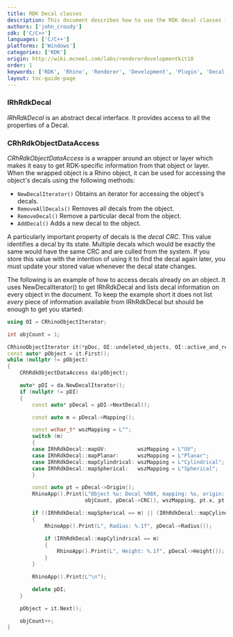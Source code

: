```yaml
---
title: RDK Decal classes
description: This document describes how to use the RDK decal classes in C/C++.
authors: ['john_croudy']
sdk: ['C/C++']
languages: ['C/C++']
platforms: ['Windows']
categories: ['RDK']
origin: http://wiki.mcneel.com/labs/rendererdevelopmentkit10
order: 1
keywords: ['RDK', 'Rhino', 'Renderer', 'Development', 'Plugin', 'Decal']
layout: toc-guide-page
---
```

### IRhRdkDecal
<a name="IRhRdkDecal"></a>
_IRhRdkDecal_ is an abstract decal interface. It provides access to all the properties of a Decal.

### CRhRdkObjectDataAccess
<a name="CRhRdkObjectDataAccess"></a>
_CRhRdkObjectDataAccess_ is a wrapper around an object or layer which makes it easy to get RDK-specific information from that object or layer. When the wrapped object is a Rhino object, it can be used for accessing the object's decals using the following methods:

* `NewDecalIterator()` Obtains an iterator for accessing the object's decals.
* `RemoveAllDecals()` Removes all decals from the object.
* `RemoveDecal()` Remove a particular decal from the object.
* `AddDecal()` Adds a new decal to the object.

A particularly important property of decals is the _decal CRC_. This value identifies a decal by its state. Multiple decals which would be exactly the same would have the same CRC and are culled from the system. If you store this value with the intention of using it to find the decal again later, you must update your stored value whenever the decal state changes.

The following is an example of how to access decals already on an object. It uses NewDecalIterator() to get IRhRdkDecal and lists decal information on every object in the document. To keep the example short it does not list _every_ piece of information available from IRhRdkDecal but should be enough to get you started:
```cpp
using OI = CRhinoObjectIterator;

int objCount = 1;

CRhinoObjectIterator it(*pDoc, OI::undeleted_objects, OI::active_and_reference_objects);
const auto* pObject = it.First();
while (nullptr != pObject)
{
	CRhRdkObjectDataAccess da(pObject);

	auto* pDI = da.NewDecalIterator();
	if (nullptr != pDI)
	{
		const auto* pDecal = pDI->NextDecal();

		const auto m = pDecal->Mapping();

		const wchar_t* wszMapping = L"";
		switch (m)
		{
		case IRhRdkDecal::mapUV:          wszMapping = L"UV";          break;
		case IRhRdkDecal::mapPlanar:      wszMapping = L"Planar";      break;
		case IRhRdkDecal::mapCylindrical: wszMapping = L"Cylindrical"; break;
		case IRhRdkDecal::mapSpherical:   wszMapping = L"Spherical";   break;
		}

		const auto pt = pDecal->Origin();
		RhinoApp().Print(L"Object %u: Decal %08X, mapping: %s, origin: (%.1f, %.1f, %.1f)",
		                 objCount, pDecal->CRC(), wszMapping, pt.x, pt.y, pt.z);

		if ((IRhRdkDecal::mapSpherical == m) || (IRhRdkDecal::mapCylindrical == m))
		{
			RhinoApp().Print(L", Radius: %.1f", pDecal->Radius());

			if (IRhRdkDecal::mapCylindrical == m)
			{
				RhinoApp().Print(L", Height: %.1f", pDecal->Height());
			}
		}

		RhinoApp().Print(L"\n");

		delete pDI;
	}

	pObject = it.Next();

	objCount++;
}
```

